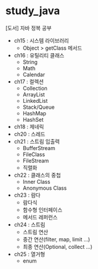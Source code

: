 # study_java

[도서] 자바 정복 공부

* ch15 : 시스템 라이브러리
  - Object > getClass 메서드
* ch16 : 유틸리티 클래스
  - String
  - Math
  - Calendar
* ch17 : 컬렉션
  - Collection
  - ArrayList
  - LinkedList
  - Stack/Queue
  - HashMap
  - HashSet
* ch18 : 제네릭
* ch20 : 스레드
* ch21 : 스트림 입출력
  - BufferStream
  - FileClass
  - FileStream
  - 직렬화
* ch22 : 클래스의 중첩
  - Inner Class
  - Anonymous Class
* ch23 : 람다
  - 람다식
  - 함수형 인터페이스
  - 메서드 레퍼런스
* ch24 : 스트림
  - 스트림 연산
  - 중간 연산(filter, map, limit ...)
  - 최종 연산(Optional, collect ...)
* ch25 : 열거형
  - enum
